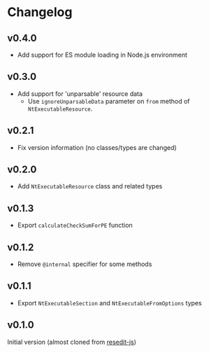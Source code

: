 # Changelog

## v0.4.0

- Add support for ES module loading in Node.js environment

## v0.3.0

- Add support for 'unparsable' resource data
  - Use `ignoreUnparsableData` parameter on `from` method of `NtExecutableResource`.

## v0.2.1

- Fix version information (no classes/types are changed)

## v0.2.0

- Add `NtExecutableResource` class and related types

## v0.1.3

- Export `calculateCheckSumForPE` function

## v0.1.2

- Remove `@internal` specifier for some methods

## v0.1.1

- Export `NtExecutableSection` and `NtExecutableFromOptions` types

## v0.1.0

Initial version (almost cloned from [resedit-js](https://github.com/jet2jet/resedit-js))
